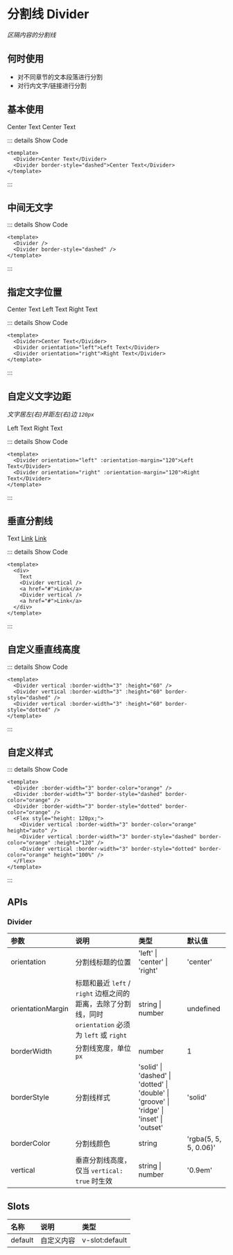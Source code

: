 # 分割线 Divider

<GlobalElement />

*区隔内容的分割线*

## 何时使用

- 对不同章节的文本段落进行分割
- 对行内文字/链接进行分割

## 基本使用

<Divider>Center Text</Divider>
<Divider border-style="dashed">Center Text</Divider>

::: details Show Code

```vue
<template>
  <Divider>Center Text</Divider>
  <Divider border-style="dashed">Center Text</Divider>
</template>
```

:::

## 中间无文字

<Divider />
<Divider border-style="dashed" />

::: details Show Code

```vue
<template>
  <Divider />
  <Divider border-style="dashed" />
</template>
```

:::

## 指定文字位置

<Divider>Center Text</Divider>
<Divider orientation="left">Left Text</Divider>
<Divider orientation="right">Right Text</Divider>

::: details Show Code

```vue
<template>
  <Divider>Center Text</Divider>
  <Divider orientation="left">Left Text</Divider>
  <Divider orientation="right">Right Text</Divider>
</template>
```

:::

## 自定义文字边距

*文字居左(右)并距左(右)边 `120px`*

<Divider orientation="left" :orientation-margin="120">Left Text</Divider>
<Divider orientation="right" :orientation-margin="120">Right Text</Divider>

::: details Show Code

```vue
<template>
  <Divider orientation="left" :orientation-margin="120">Left Text</Divider>
  <Divider orientation="right" :orientation-margin="120">Right Text</Divider>
</template>
```

:::

## 垂直分割线

<div>
  Text
  <Divider vertical />
  <a href="#">Link</a>
  <Divider vertical />
  <a href="#">Link</a>
</div>

::: details Show Code

```vue
<template>
  <div>
    Text
    <Divider vertical />
    <a href="#">Link</a>
    <Divider vertical />
    <a href="#">Link</a>
  </div>
</template>
```

:::

## 自定义垂直线高度

<Divider vertical :border-width="3" :height="60" />
<Divider vertical :border-width="3" :height="60" border-style="dashed" />
<Divider vertical :border-width="3" :height="60" border-style="dotted" />

::: details Show Code

```vue
<template>
  <Divider vertical :border-width="3" :height="60" />
  <Divider vertical :border-width="3" :height="60" border-style="dashed" />
  <Divider vertical :border-width="3" :height="60" border-style="dotted" />
</template>
```

:::

## 自定义样式

<Divider :border-width="3" border-color="orange" />
<Divider :border-width="3" border-style="dashed" border-color="orange" />
<Divider :border-width="3" border-style="dotted" border-color="orange" />
<Flex style="height: 120px;">
  <Divider vertical :border-width="3" border-color="orange" height="auto" />
  <Divider vertical :border-width="3" border-style="dashed" border-color="orange" :height="120" />
  <Divider vertical :border-width="3" border-style="dotted" border-color="orange" height="100%" />
</Flex>

::: details Show Code

```vue
<template>
  <Divider :border-width="3" border-color="orange" />
  <Divider :border-width="3" border-style="dashed" border-color="orange" />
  <Divider :border-width="3" border-style="dotted" border-color="orange" />
  <Flex style="height: 120px;">
    <Divider vertical :border-width="3" border-color="orange" height="auto" />
    <Divider vertical :border-width="3" border-style="dashed" border-color="orange" :height="120" />
    <Divider vertical :border-width="3" border-style="dotted" border-color="orange" height="100%" />
  </Flex>
</template>
```

:::

## APIs

### Divider

参数 | 说明 | 类型 | 默认值
:-- | :-- | :-- | :--
orientation | 分割线标题的位置 | 'left' &#124; 'center' &#124; 'right' | 'center'
orientationMargin | 标题和最近 `left` / `right` 边框之间的距离，去除了分割线，同时 `orientation` 必须为 `left` 或 `right` | string &#124; number | undefined
borderWidth | 分割线宽度，单位 `px` | number | 1
borderStyle | 分割线样式 | 'solid' &#124; 'dashed' &#124; 'dotted' &#124; 'double' &#124; 'groove' &#124; 'ridge' &#124; 'inset' &#124; 'outset' | 'solid'
borderColor | 分割线颜色 | string | 'rgba(5, 5, 5, 0.06)'
vertical | 垂直分割线高度，仅当 `vertical: true` 时生效 | string &#124; number | '0.9em'

## Slots

名称 | 说明 | 类型
:-- | :-- | :--
default | 自定义内容 | v-slot:default
